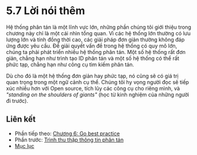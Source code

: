 # 5.7 Lời nói thêm

Hệ thống phân tán là một lĩnh vực lớn, những phần chúng tôi giới thiệu trong chương này chỉ là một cái nhìn tổng quan. Vì các hệ thống lớn thường có lưu lượng lớn và tính đồng thời cao, các giải pháp đơn giản thường không đáp ứng được yêu cầu. Để giải quyết vấn đề trong hệ thống có quy mô lớn, chúng ta phải phát triển nhiều hệ thống phân tán. Một số hệ thống rất đơn giản, chẳng hạn như trình tạo ID phân tán và một số hệ thống có thể rất phức tạp, chẳng hạn như công cụ tìm kiếm phân tán.

Dù cho đó là một hệ thống đơn giản hay phức tạp, nó cũng sẽ có giá trị quan trọng trong một ngữ cảnh cụ thể. Chúng tôi hy vọng người đọc sẽ tiếp xúc nhiều hơn với Open source, tích lũy các công cụ cho riêng mình, và *"standing on the shoulders of giants"* (học từ kinh nghiệm của những người đi trước).

## Liên kết
* Phần tiếp theo: [Chương 6: Go best practice](../ch6-best-practices/README.md)
* Phần trước: [Trình thu thập thông tin phân tán](./ch5-06-crawler.md)
* [Mục lục](../SUMMARY.md)